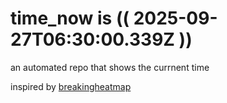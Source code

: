# time_now is (( 2025-09-27T06:30:00.339Z ))

an automated repo that shows the currnent time

inspired by [breakingheatmap](https://github.com/breakingheatmap/breakingheatmap)